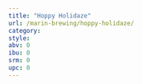 ```yaml
---
title: "Hoppy Holidaze"
url: /marin-brewing/hoppy-holidaze/
category: 
style: 
abv: 0
ibu: 0
srm: 0
upc: 0
---
```


